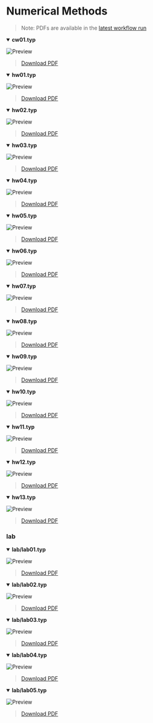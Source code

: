 # Numerical Methods

> Note: PDFs are available in the [latest workflow run](https://github.com/F1uctus/unn-numerical-methods/actions/runs/15347437476)

<details open>
<summary><b>cw01.typ</b></summary>

![Preview](https://github.com/F1uctus/unn-numerical-methods/releases/download/previews/cw01-preview.png)

> [Download PDF](./cw01.pdf)
</details>

<details open>
<summary><b>hw01.typ</b></summary>

![Preview](https://github.com/F1uctus/unn-numerical-methods/releases/download/previews/hw01-preview.png)

> [Download PDF](./hw01.pdf)
</details>

<details open>
<summary><b>hw02.typ</b></summary>

![Preview](https://github.com/F1uctus/unn-numerical-methods/releases/download/previews/hw02-preview.png)

> [Download PDF](./hw02.pdf)
</details>

<details open>
<summary><b>hw03.typ</b></summary>

![Preview](https://github.com/F1uctus/unn-numerical-methods/releases/download/previews/hw03-preview.png)

> [Download PDF](./hw03.pdf)
</details>

<details open>
<summary><b>hw04.typ</b></summary>

![Preview](https://github.com/F1uctus/unn-numerical-methods/releases/download/previews/hw04-preview.png)

> [Download PDF](./hw04.pdf)
</details>

<details open>
<summary><b>hw05.typ</b></summary>

![Preview](https://github.com/F1uctus/unn-numerical-methods/releases/download/previews/hw05-preview.png)

> [Download PDF](./hw05.pdf)
</details>

<details open>
<summary><b>hw06.typ</b></summary>

![Preview](https://github.com/F1uctus/unn-numerical-methods/releases/download/previews/hw06-preview.png)

> [Download PDF](./hw06.pdf)
</details>

<details open>
<summary><b>hw07.typ</b></summary>

![Preview](https://github.com/F1uctus/unn-numerical-methods/releases/download/previews/hw07-preview.png)

> [Download PDF](./hw07.pdf)
</details>

<details open>
<summary><b>hw08.typ</b></summary>

![Preview](https://github.com/F1uctus/unn-numerical-methods/releases/download/previews/hw08-preview.png)

> [Download PDF](./hw08.pdf)
</details>

<details open>
<summary><b>hw09.typ</b></summary>

![Preview](https://github.com/F1uctus/unn-numerical-methods/releases/download/previews/hw09-preview.png)

> [Download PDF](./hw09.pdf)
</details>

<details open>
<summary><b>hw10.typ</b></summary>

![Preview](https://github.com/F1uctus/unn-numerical-methods/releases/download/previews/hw10-preview.png)

> [Download PDF](./hw10.pdf)
</details>

<details open>
<summary><b>hw11.typ</b></summary>

![Preview](https://github.com/F1uctus/unn-numerical-methods/releases/download/previews/hw11-preview.png)

> [Download PDF](./hw11.pdf)
</details>

<details open>
<summary><b>hw12.typ</b></summary>

![Preview](https://github.com/F1uctus/unn-numerical-methods/releases/download/previews/hw12-preview.png)

> [Download PDF](./hw12.pdf)
</details>

<details open>
<summary><b>hw13.typ</b></summary>

![Preview](https://github.com/F1uctus/unn-numerical-methods/releases/download/previews/hw13-preview.png)

> [Download PDF](./hw13.pdf)
</details>

### lab

<details open>
<summary><b>lab/lab01.typ</b></summary>

![Preview](https://github.com/F1uctus/unn-numerical-methods/releases/download/previews/lab_lab01-preview.png)

> [Download PDF](./lab/lab01.pdf)
</details>

<details open>
<summary><b>lab/lab02.typ</b></summary>

![Preview](https://github.com/F1uctus/unn-numerical-methods/releases/download/previews/lab_lab02-preview.png)

> [Download PDF](./lab/lab02.pdf)
</details>

<details open>
<summary><b>lab/lab03.typ</b></summary>

![Preview](https://github.com/F1uctus/unn-numerical-methods/releases/download/previews/lab_lab03-preview.png)

> [Download PDF](./lab/lab03.pdf)
</details>

<details open>
<summary><b>lab/lab04.typ</b></summary>

![Preview](https://github.com/F1uctus/unn-numerical-methods/releases/download/previews/lab_lab04-preview.png)

> [Download PDF](./lab/lab04.pdf)
</details>

<details open>
<summary><b>lab/lab05.typ</b></summary>

![Preview](https://github.com/F1uctus/unn-numerical-methods/releases/download/previews/lab_lab05-preview.png)

> [Download PDF](./lab/lab05.pdf)
</details>


